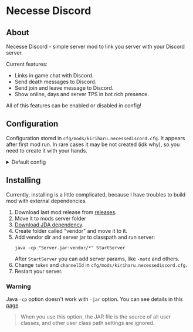# Necesse Discord

## About

Necesse Discord - simple server mod to link you server with your Discord server.

Current features:
* Links in game chat with Discord.
* Send death messages to Discord.
* Send join and leave message to Discord.
* Show online, days and server TPS in bot rich presence.

All of this features can be enabled or disabled in config!

## Configuration

Configuration stored in `cfg/mods/kiriharu.necessediscord.cfg`. It appears after first mod run.
In rare cases it may be not created (idk why), so you need to create it with your hands.

<details>
    <summary>Default config</summary>

```
{
  SETTINGS = {
    token = Enter token here,
    channelId = Enter channelId here,
    enableChatMessages = true,
    enableConnectMessages = true,
    enableDisconnectMessages = true,
    enableDeathMessages = true,
    enableDiscordActivity = true
  }
}
```
</details>

## Installing

Currently, installing is a little complicated, because I have troubles to build mod with external dependencies.

1. Download last mod release from [releases](https://github.com/kiriharu/NecesseDiscord/releases).
2. Move it to mods server folder
3. [Download JDA dependency](https://github.com/kiriharu/NecesseDiscord/blob/master/libs/JDA-5.0.1-withDependencies.jar).
4. Create folder called "vendor" and move it to it.
5. Add vendor dir and server jar to classpath and run server:
    ```shell
    java -cp "Server.jar:vendor/*" StartServer 
    ```
    After `StartServer` you can add server params, like `-motd` and others.
6. Change `token` and `channelId` in `cfg/mods/kiriharu.necessediscord.cfg`.
7. Restart your server.

### Warning

Java `-cp` option doesn't work with `-jar` option. You can see details in this [page](https://docs.oracle.com/javase/7/docs/technotes/tools/solaris/java.html#jar)
>When you use this option, the JAR file is the source of all user classes, and other user class path settings are ignored. 


